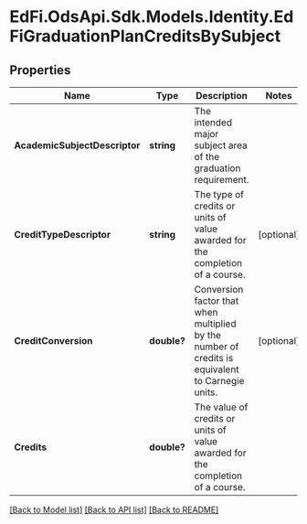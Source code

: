 # EdFi.OdsApi.Sdk.Models.Identity.EdFiGraduationPlanCreditsBySubject
## Properties

Name | Type | Description | Notes
------------ | ------------- | ------------- | -------------
**AcademicSubjectDescriptor** | **string** | The intended major subject area of the graduation requirement. | 
**CreditTypeDescriptor** | **string** | The type of credits or units of value awarded for the completion of a course. | [optional] 
**CreditConversion** | **double?** | Conversion factor that when multiplied by the number of credits is equivalent to Carnegie units. | [optional] 
**Credits** | **double?** | The value of credits or units of value awarded for the completion of a course. | 

[[Back to Model list]](../README.md#documentation-for-models) [[Back to API list]](../README.md#documentation-for-api-endpoints) [[Back to README]](../README.md)

